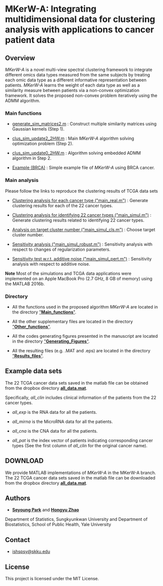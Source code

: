 # MKerW-A: Integrating multidimensional data for clustering analysis with applications to cancer patient data



## Overview

*MKerW-A* is a novel multi-view spectral clustering framework to integrate different omics data types measured from the same subjects by treating each omic data type as a different informative representation between patients. *MKerW-A* learns the weight of each data type as well as a similarity measure between patients via a non-convex optimization framework. It solves the proposed non-convex problem iteratively using the ADMM algorithm.


### Main functions

- [generate_sim_matrices2.m](https://github.com/ishspsy/MKerW-A/blob/master/Main_functions/generate_sim_matrices2.m)
: Construct multiple similarity matrices using Gaussian kernels (Step 1).

- [clus_sim_update2_2HW.m](https://github.com/ishspsy/MKerW-A/blob/master/Main_functions/clus_sim_update2_2HW.m)
: Main *MKerW-A* algorithm solving optimization problem (Step 2).

- [clus_sim_update0_2HW.m](https://github.com/ishspsy/MKerW-A/blob/master/Main_functions/clus_sim_update0_2HW.m)
: Algorithm solving embedded ADMM algorithm in Step 2.

- [Example (BRCA)](https://github.com/ishspsy/MKerW-A/blob/master/example_BRCA.m)
: Simple example file of *MKerW-A* using BRCA cancer.


### Main analysis

Please follow the links to reproduce the clustering results of TCGA data sets

-  [Clustering analysis for each cancer type ("main_real.m")](https://github.com/ishspsy/MKerW-A/blob/master/main_real.m)
: Generate clustering results for each of the 22 cancer types.

-  [Clustering analysis for identifying 22 cancer types ("main_simul.m")](https://github.com/ishspsy/MKerW-A/blob/master/main_simul.m)
: Generate clustering results related to identifying 22 cancer types.

-  [Analysis on target cluster number ("main_simul_cls.m")](https://github.com/ishspsy/MKerW-A/blob/master/main_simul_cls.m)
: Choose target cluster number.

-  [Sensitivity analysis ("main_simul_robust.m")](https://github.com/ishspsy/MKerW-A/blob/master/main_simul_robust.m)
: Sensitivity analysis with respect to changes of regularization parameters.

-  [Sensitivity test w.r.t. additive noise ("main_simul_pert.m")](https://github.com/ishspsy/MKerW-A/blob/master/main_simul_pert.m)
: Sensitivity analysis with respect to additive noise.


**Note** Most of the simulations and TCGA data applications were implemented on an Apple MacBook Pro (2.7 GHz, 8 GB of memory) using the MATLAB 2016b. 







### Directory

- All the functions used in the proposed algorithm *MKerW-A* are located in the directory ["**Main_functions**"](https://github.com/ishspsy/MKerW-A/tree/master/Main_functions).

- All the other supplementary files are located in the directory ["**Other_functions**"](https://github.com/ishspsy/MKerW-A/tree/master/Other_functions).

- All the codes generating figures presented in the manuscript are located in the directory ["**Generating_Figures**"](https://github.com/ishspsy/MKerW-A/tree/master/Generating_Figures).

- All the resulting files (e.g. .MAT and .eps) are located in the directory ["**Results_files**"](https://github.com/ishspsy/MKerW-A/tree/master/Resulting_files).




## Example data sets

The 22 TCGA cancer data sets saved in the matlab file can be obtained from the dropbox directory [**all_data.mat**](https://www.dropbox.com/s/v22fx0j2gnpeta6/all_data.mat?dl=0). 

Specifically, *all_clin* includes clinical information of the patients from the 22 cancer types.

- *all_exp* is the RNA data for all the patients.

- *all_mirna* is the MicroRNA data for all the patients.

- *all_cna* is the CNA data for all the patients.

- *all_pat* is the index vector of patients indicating corresponding cancer types (See the first column of *all_clin* for the original cancer name).




## DOWNLOAD

We provide MATLAB implementations of *MKerW-A* in the MKerW-A branch. The 22 TCGA cancer data sets saved in the matlab file can be downloaded from the dropbox directory [**all_data.mat**](https://www.dropbox.com/s/v22fx0j2gnpeta6/all_data.mat?dl=0). 



## Authors

* [**Seyoung Park**](http://people.yale.edu/search/seyoung_park.profile) and   [**Hongyu Zhao**](https://publichealth.yale.edu/biostat/people/hongyu_zhao.profile)

 Department of Statistics, Sungkyunkwan University and
 Department of Biostatistics, School of Public Health, Yale University


## Contact

* ishspsy@skku.edu

## License

This project is licensed under the MIT License.





